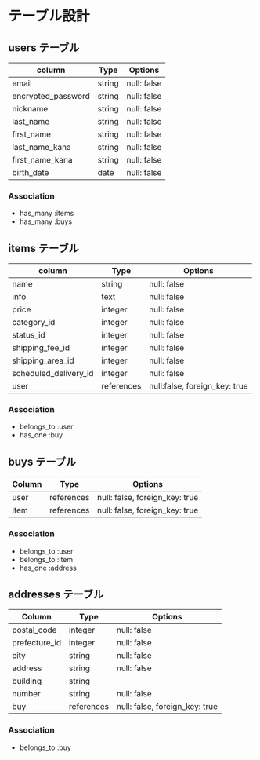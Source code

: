 # テーブル設計


## users テーブル
| column             | Type   | Options     |
| ------------------ | ------ | ----------- |
| email              | string | null: false |
| encrypted_password | string | null: false |
| nickname           | string | null: false |
| last_name          | string | null: false |
| first_name         | string | null: false |
| last_name_kana     | string | null: false |
| first_name_kana    | string | null: false |
| birth_date         | date   | null: false |


### Association

- has_many :items
- has_many :buys




## items テーブル
| column                | Type       | Options                       |
| --------------------- | ---------- | ----------------------------- |
| name                  | string     | null: false                   |
| info                  | text       | null: false                   |
| price                 | integer    | null: false                   |
| category_id           | integer    | null: false                   |
| status_id             | integer    | null: false                   |
| shipping_fee_id       | integer    | null: false                   |
| shipping_area_id      | integer    | null: false                   |
| scheduled_delivery_id | integer    | null: false                   |
| user                  | references | null:false, foreign_key: true |


### Association

- belongs_to :user
- has_one :buy




## buys テーブル
| Column | Type       | Options                        |
| ------ | ---------- | ------------------------------ |
| user   | references | null: false, foreign_key: true |
| item   | references | null: false, foreign_key: true |


### Association
- belongs_to :user
- belongs_to :item
- has_one :address




## addresses テーブル
| Column        | Type       | Options                        |
| ------------- | ---------- | ------------------------------ |
| postal_code   | integer    | null: false                    |
| prefecture_id | integer    | null: false                    |
| city          | string     | null: false                    |
| address       | string     | null: false                    |
| building      | string     |                                |
| number        | string     | null: false                    |
| buy           | references | null: false, foreign_key: true |


### Association
- belongs_to :buy
